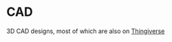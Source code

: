 CAD
===

3D CAD designs, most of which are also on [Thingiverse](http://www.thingiverse.com/daprice/designs)
